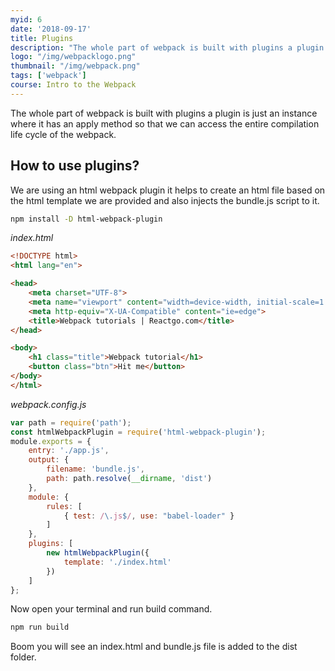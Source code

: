 ```yaml
---
myid: 6
date: '2018-09-17'
title: Plugins
description: "The whole part of webpack is built with plugins a plugin is just an instance where it has a apply method so that we can access the entire compilation life cycle of the webpack."
logo: "/img/webpacklogo.png"
thumbnail: "/img/webpack.png"
tags: ['webpack']
course: Intro to the Webpack
---
```


The whole part of webpack is built with plugins a plugin is just an instance where it has an apply method so that we can access the entire compilation life cycle of the webpack.


## How to use plugins?

We are using an html webpack plugin it helps to create an html file based on the html template we are provided and also injects the bundle.js script to it.

```bash
npm install -D html-webpack-plugin
```


*index.html*

```html
<!DOCTYPE html>
<html lang="en">

<head>
    <meta charset="UTF-8">
    <meta name="viewport" content="width=device-width, initial-scale=1.0">
    <meta http-equiv="X-UA-Compatible" content="ie=edge">
    <title>Webpack tutorials | Reactgo.com</title>
</head>

<body>
    <h1 class="title">Webpack tutorial</h1>
    <button class="btn">Hit me</button>
</body>
</html>
```

*webpack.config.js*

```js
var path = require('path');
const htmlWebpackPlugin = require('html-webpack-plugin');
module.exports = {
    entry: './app.js',
    output: {
        filename: 'bundle.js',
        path: path.resolve(__dirname, 'dist')
    },
    module: {
        rules: [
            { test: /\.js$/, use: "babel-loader" }
        ]
    },
    plugins: [
        new htmlWebpackPlugin({
            template: './index.html'
        })
    ]
};
```

Now open your terminal and run build command.

```bash
npm run build
```

Boom you will see an index.html and bundle.js file is added to the dist folder.